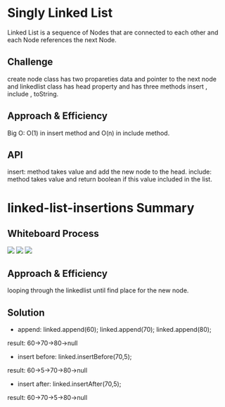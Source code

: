 # Singly Linked List
<!-- Short summary or background information -->
Linked List is a sequence of Nodes that are connected to each other and each Node references the next Node.

## Challenge
<!-- Description of the challenge -->

create node class has two propareties data and pointer to the next node and linkedlist class has head property and has three methods insert , include , toString.


## Approach & Efficiency
<!-- What approach did you take? Why? What is the Big O space/time for this approach? -->
Big O: O(1) in insert method and O(n) in include method.
## API
<!-- Description of each method publicly available to your Linked List -->
insert: method takes value and add the new node to the head.
include: method takes value and return boolean if this value included in the list.

# linked-list-insertions Summary
<!-- Description of the challenge -->

## Whiteboard Process
<!-- Embedded whiteboard image -->
![](C:\Users\LENOVO\Documents\challenges\401-data-structures-and-algorithms\data-structures\Linkedlist\lib\src\main\resources\appendLinkedlist.PNG)
![](C:\Users\LENOVO\Documents\challenges\401-data-structures-and-algorithms\data-structures\Linkedlist\lib\src\main\resources\insertBefore.PNG)
![](C:\Users\LENOVO\Documents\challenges\401-data-structures-and-algorithms\data-structures\Linkedlist\lib\src\main\resources\insertAfter.PNG)


## Approach & Efficiency
<!-- What approach did you take? Why? What is the Big O space/time for this approach? -->
looping through the linkedlist until find place for the new node.

## Solution
<!-- Show how to run your code, and examples of it in action -->
- append:
  linked.append(60);
  linked.append(70);
  linked.append(80);
  
result: 60->70->80->null

- insert before:
  linked.insertBefore(70,5); 
  
 result: 60->5->70->80->null

- insert after:
  linked.insertAfter(70,5);

result: 60->70->5->80->null




